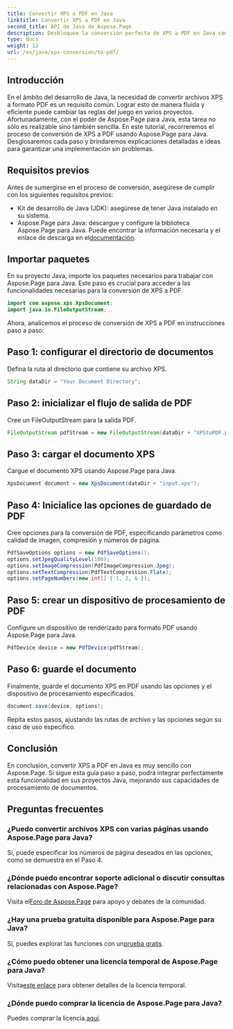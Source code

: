 ```yaml
---
title: Convertir XPS a PDF en Java
linktitle: Convertir XPS a PDF en Java
second_title: API de Java de Aspose.Page
description: Desbloquee la conversión perfecta de XPS a PDF en Java con Aspose.Page. Siga nuestra guía paso a paso para un procesamiento de documentos eficiente y preciso.
type: docs
weight: 12
url: /es/java/xps-conversion/to-pdf/
---
```

## Introducción
En el ámbito del desarrollo de Java, la necesidad de convertir archivos XPS a formato PDF es un requisito común. Lograr esto de manera fluida y eficiente puede cambiar las reglas del juego en varios proyectos. Afortunadamente, con el poder de Aspose.Page para Java, esta tarea no sólo es realizable sino también sencilla.
En este tutorial, recorreremos el proceso de conversión de XPS a PDF usando Aspose.Page para Java. Desglosaremos cada paso y brindaremos explicaciones detalladas e ideas para garantizar una implementación sin problemas.
## Requisitos previos
Antes de sumergirse en el proceso de conversión, asegúrese de cumplir con los siguientes requisitos previos:
- Kit de desarrollo de Java (JDK): asegúrese de tener Java instalado en su sistema.
-  Aspose.Page para Java: descargue y configure la biblioteca Aspose.Page para Java. Puede encontrar la información necesaria y el enlace de descarga en el[documentación](https://reference.aspose.com/page/java/).
## Importar paquetes
En su proyecto Java, importe los paquetes necesarios para trabajar con Aspose.Page para Java. Este paso es crucial para acceder a las funcionalidades necesarias para la conversión de XPS a PDF.
```java
import com.aspose.xps.XpsDocument;
import java.io.FileOutputStream;
```
Ahora, analicemos el proceso de conversión de XPS a PDF en instrucciones paso a paso:
## Paso 1: configurar el directorio de documentos
Defina la ruta al directorio que contiene su archivo XPS.
```java
String dataDir = "Your Document Directory";
```
## Paso 2: inicializar el flujo de salida de PDF
Cree un FileOutputStream para la salida PDF.
```java
FileOutputStream pdfStream = new FileOutputStream(dataDir + "XPStoPDF.pdf");
```
## Paso 3: cargar el documento XPS
Cargue el documento XPS usando Aspose.Page para Java.
```java
XpsDocument document = new XpsDocument(dataDir + "input.xps");
```
## Paso 4: Inicialice las opciones de guardado de PDF
Cree opciones para la conversión de PDF, especificando parámetros como calidad de imagen, compresión y números de página.
```java
PdfSaveOptions options = new PdfSaveOptions();
options.setJpegQualityLevel(100);
options.setImageCompression(PdfImageCompression.Jpeg);
options.setTextCompression(PdfTextCompression.Flate);
options.setPageNumbers(new int[] { 1, 2, 6 });
```
## Paso 5: crear un dispositivo de procesamiento de PDF
Configure un dispositivo de renderizado para formato PDF usando Aspose.Page para Java.
```java
PdfDevice device = new PdfDevice(pdfStream);
```
## Paso 6: guarde el documento
Finalmente, guarde el documento XPS en PDF usando las opciones y el dispositivo de procesamiento especificados.
```java
document.save(device, options);
```
Repita estos pasos, ajustando las rutas de archivo y las opciones según su caso de uso específico.
## Conclusión
En conclusión, convertir XPS a PDF en Java es muy sencillo con Aspose.Page. Si sigue esta guía paso a paso, podrá integrar perfectamente esta funcionalidad en sus proyectos Java, mejorando sus capacidades de procesamiento de documentos.

## Preguntas frecuentes
### ¿Puedo convertir archivos XPS con varias páginas usando Aspose.Page para Java?
Sí, puede especificar los números de página deseados en las opciones, como se demuestra en el Paso 4.
### ¿Dónde puedo encontrar soporte adicional o discutir consultas relacionadas con Aspose.Page?
 Visita el[Foro de Aspose.Page](https://forum.aspose.com/c/page/39) para apoyo y debates de la comunidad.
### ¿Hay una prueba gratuita disponible para Aspose.Page para Java?
 Sí, puedes explorar las funciones con un[prueba gratis](https://releases.aspose.com/).
### ¿Cómo puedo obtener una licencia temporal de Aspose.Page para Java?
 Visita[este enlace](https://purchase.aspose.com/temporary-license/) para obtener detalles de la licencia temporal.
### ¿Dónde puedo comprar la licencia de Aspose.Page para Java?
 Puedes comprar la licencia.[aquí](https://purchase.aspose.com/buy).